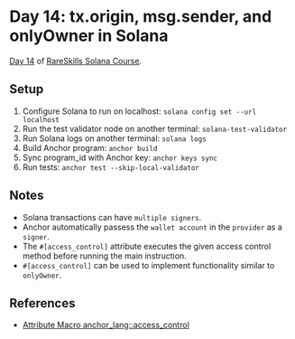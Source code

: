 # Day 14: tx.origin, msg.sender, and onlyOwner in Solana

[Day 14](https://www.rareskills.io/post/msg-sender-solana) of [RareSkills Solana Course](https://www.rareskills.io/solana-tutorial).

## Setup

1. Configure Solana to run on localhost: `solana config set --url localhost`
2. Run the test validator node on another terminal: `solana-test-validator`
3. Run Solana logs on another terminal: `solana logs`
4. Build Anchor program: `anchor build`
5. Sync program_id with Anchor key: `anchor keys sync`
6. Run tests: `anchor test --skip-local-validator`

## Notes

- Solana transactions can have `multiple signers`.
- Anchor automatically passess the `wallet account` in the `provider` as a `signer`.
- The `#[access_control]` attribute executes the given access control method before running the main instruction.
- `#[access_control]` can be used to implement functionality similar to `onlyOwner`.

## References

- [Attribute Macro anchor_lang::access_control](https://docs.rs/anchor-lang/latest/anchor_lang/attr.access_control.html)
